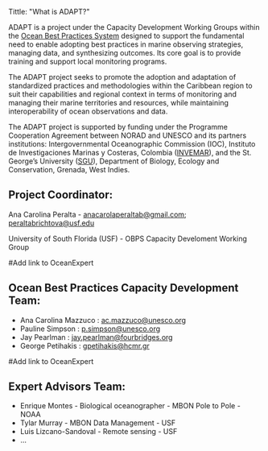 Tittle: "What is ADAPT?"


ADAPT is a project under the Capacity Development Working Groups within the [Ocean Best Practices System](https://www.oceanbestpractices.org/) designed to support the fundamental need to enable adopting best practices in marine observing strategies, managing data, and synthesizing outcomes. Its core goal is to provide training and support local monitoring programs. 

The ADAPT project seeks to promote the adoption and adaptation of standardized practices and methodologies within the Caribbean region to suit their capabilities and regional context in terms of monitoring and managing their marine territories and resources, while maintaining interoperability of ocean observations and data. 

The ADAPT project is supported by funding under the Programme Cooperation Agreement between NORAD and UNESCO and its partners institutions: Intergovernmental Oceanographic Commission (IOC), Instituto de Investigaciones Marinas y Costeras, Colombia ([INVEMAR](https://www.invemar.org.co/es/web/guest/inicio)), and the St. George’s University ([SGU](https://sgu.digication.com/bec-sgu/overview)), Department of Biology, Ecology and Conservation, Grenada, West Indies.

## Project Coordinator:

Ana Carolina Peralta - anacarolaperaltab@gmail.com; peraltabrichtova@usf.edu

University of South Florida (USF) - OBPS Capacity Develoment Working Group

#Add link to OceanExpert

## Ocean Best Practices Capacity Development Team:

- Ana Carolina Mazzuco : ac.mazzuco@unesco.org
- Pauline Simpson : p.simpson@unesco.org 
- Jay Pearlman : jay.pearlman@fourbridges.org
- George Petihakis : gpetihakis@hcmr.gr

#Add link to OceanExpert

## Expert Advisors Team:

- Enrique Montes - Biological oceanographer - MBON Pole to Pole - NOAA
- Tylar Murray - MBON Data Management - USF
- Luis Lizcano-Sandoval - Remote sensing - USF
- ...
